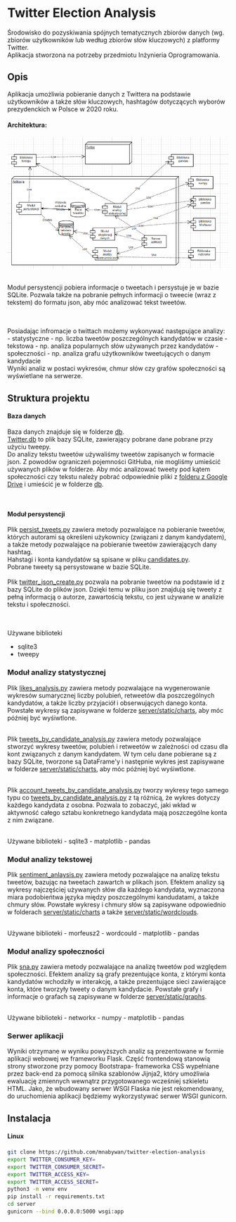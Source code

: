 # Twitter Election Analysis

Środowisko do pozyskiwania spójnych tematycznych zbiorów danych (wg. zbiorów użytkowników lub według zbiorów słów kluczowych) z platformy Twitter. <br/> 
Aplikacja stworzona na potrzeby przedmiotu Inżynieria Oprogramowania.


## Opis
Aplikacja umożliwia pobieranie danych z Twittera na podstawie użytkowników a także słów kluczowych, hashtagów 
dotyczących wyborów prezydenckich w Polsce w 2020 roku.<br />


#### Architektura: 

![Alt text](images/archiecture.png?raw=true "Title")
<br /> <br />

Moduł persystencji pobiera informacje o tweetach i persystuje je w bazie SQLite.
Pozwala także na pobranie pełnych informacji o tweecie (wraz z tekstem) do formatu json, aby móc analizować tekst tweetów.

<br />
<br />
Posiadając infromacje o twittach możemy wykonywać następujące analizy: 
- statystyczne - np. liczba tweetów poszczególnych kandydatów w czasie
- tekstowa - np. analiza popularnych słów używanych przez kandydatów
- społeczności - np. analiza grafu użytkowników tweetujących o danym kandydacie

<br />
Wyniki analiz w postaci wykresów, chmur słów czy grafów społeczności są wyświetlane na serwerze.


## Struktura projektu
#### Baza danych
Baza danych znajduje się w folderze [db](./db). <br />
[Twitter.db](./db/Twitter.db) to plik bazy SQLite, zawierający pobrane dane pobrane przy użyciu tweepy.
<br />
Do analizy tekstu tweetów używaliśmy tweetów zapisanych w formacie json. Z powodów ograniczeń pojemności GitHuba, nie mogliśmy umieścić używanych plików
w folderze. Aby móc analizować tweety pod kątem społeczności czy tekstu należy pobrać odpowiednie pliki z [folderu z Google Drive](https://drive.google.com/file/d/1drf4xsqVBeXQ2IzYVhHIE0Mv10AVEA-p/view?usp=sharing) i umieścić je w folderze [db](./db).

<br>

#### Moduł persystencji
Plik [persist_tweets.py](./scripts/persist_tweets.py) zawiera metody pozwalające na pobieranie tweetów, których autorami są określeni użykownicy (związani z danym kandydatem),
a także metody pozwalające na pobieranie tweetów zawierających dany hashtag.
<br /> Hahstagi i konta kandydatów są spisane w pliku [candidates.py](./scripts/candidates.py).
<br /> Pobrane tweety są persystowane w bazie SQLite. 
<br /> <br />
Plik [twitter_json_create.py](./scripts/twitter_json_create.py) pozwala na pobranie tweetów na podstawie id z bazy SQLite
do plików json. Dzięki temu w pliku json znajdują się tweety z pełną informacją o autorze, zawartością tekstu, co jest używane w analizie tekstu
i społeczności.


<br /> <br />
Używane biblioteki
- sqlite3
- tweepy


### Moduł analizy statystycznej
Plik [likes_analysis.py](./scripts/likes_analysis.py) zawiera metody pozwalające na wygenerowanie wykresów sumarycznej liczby polubień, retweetów dla poszczególnych kandydatów,
a także liczby przyjaciół i obserwujących danego konta. Powstałe wykresy są zapisywane w folderze [server/static/charts](./server/static/charts), aby móc później być wyśiwtlone.
<br /> <br />

Plik [tweets_by_candidate_analysis.py](./scripts/tweets_by_candidate_analysis.py) zawiera metody pozwalające stworzyć wykresy tweetów, polubień i retweetów w zależności od czasu
dla kont związanych z danym kandydatem. W tym celu dane pobierane są z bazy SQLite, tworzone są DataFrame'y i następnie wykres jest zapisywane w folderze [server/static/charts](./server/static/charts), aby móc później być wyśiwtlone.
<br /> <br />

Plik [account_tweets_by_candidate_analysis.py](./scripts/account_tweets_by_candidate_analysis.py) tworzy wykresy tego samego typu co [tweets_by_candidate_analysis.py]((./scripts/tweets_by_candidate_analysis.py)) z tą różnicą, że wykres dotyczy każdego kandydata z osobna.
Pozwala to zobaczyć, jaki wkład w aktywność całego sztabu konkretnego kandydata mają poszczególne konta z nim związane.

<br />
Używane biblioteki
- sqlite3
- matplotlib
- pandas

### Moduł analizy tekstowej
Plik [sentiment_anlaysis.py](./scripts/sentiment_analysis.py) zawiera metody pozwalające na analizę tekstu tweetów, bazując na tweetach zawartch w plikach json. 
Efektem analizy są wykresy najczęściej używanych słów dla każdego kandydata, wyznaczona miara podobieńtwa języka między poszczególnymi kandudatami, a także chmury słów. 
Powstałe wykresy i chmury słów są zapisywane odpowiednio w folderach [server/static/charts](./server/static/charts)
a także [server/static/wordclouds](.server/static/wordclouds). 

<br />
Używane biblioteki
- morfeusz2
- wordcould
- matplotlib
- pandas


### Moduł analizy społeczności
Plik [sna.py](./scripts/sna.py) zawiera metody pozwalające na analizę tweetów pod względem społeczności.
Efektem analizy są grafy prezentujące konta, z którymi konta kandydatów wchodziły w interakcję, a także prezentujące sieci zawierające konta, które tworzyły tweety o danym
kandydacie. Powstałe grafy i informacje o grafach są zapisywane w folderze [server/static/graphs](./server/static/graphs).

<br />
Używane biblioteki
- networkx
- numpy
- matplotlib
- pandas


### Serwer aplikacji
Wyniki otrzymane w wyniku powyższych analiz są prezentowane w formie aplikacji webowej we frameworku Flask. 
Część frontendową stanowią strony stworzone przy pomocy Bootstrapa-
frameworka CSS wypełniane przez back-end za pomocą silnika szablonów Jijnja2, który umożliwia ewaluację zmiennych wewnątrz 
przygotowanego wcześniej szkieletu HTML. Jako, że wbudowany serwer WSGI Flaska nie jest rekomendowany,
do uruchomienia aplikacji będziemy wykorzystywać serwer WSGI gunicorn.



## Instalacja
#### Linux
```bash
git clone https://github.com/mnabywan/twitter-election-analysis
export TWITTER_CONSUMER_KEY=
export TWITTER_CONSUMER_SECRET=
export TWITTER_ACCESS_KEY=
export TWITTER_ACCESS_SECRET=
python3 -m venv env
pip install -r requirements.txt
cd server
gunicorn --bind 0.0.0.0:5000 wsgi:app
```